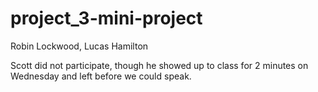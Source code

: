 # project_3-mini-project
Robin Lockwood, Lucas Hamilton

Scott did not participate, though he showed up to class for 2 minutes on Wednesday and left before we could speak.
